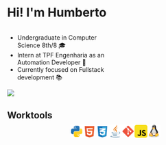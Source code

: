 <div style="display: grid; grid-template-columns: 1fr 1fr; align-items: center">
    <h1 style="grid-column: 1 / 2">Hi! I'm Humberto</h1>
    <ul style="grid-column: 1">
        <li>Undergraduate in Computer Science 8th/8 🎓</li>
        <li>Intern at TPF Engenharia as an Automation Developer 💼</li>
        <li>Currently focused on Fullstack development 📚</li>
    </ul>
</div>
  <img src="https://github-readme-stats-mvgg.vercel.app/api/top-langs/?username=humbertomcar&layout=compact&theme=dracula&langs_count=6&hide=jupyter%20notebook" />
<h2 style="margin-bottom: 10px">Worktools</h2>
<div style="justify-content: center; display: flex">
    <img alt="Python" src="./images/python-svgrepo-com.svg" style="width: 30px; height: 30px">
    <img alt="HTML" src="./images/html-5-svgrepo-com.svg" style="width: 30px; height: 30px">
    <img alt="CSS" src="./images/css-3-svgrepo-com.svg" style="width: 30px; height: 30px">
    <img alt="java" src="./images/java-svgrepo-com.svg" style="width: 30px; height: 30px">
    <img alt="Git" src="./images/git-svgrepo-com.svg" style="width: 30px; height: 30px">
    <img alt="JS" src="./images/javascript-svgrepo-com.svg" style="width: 30px; height: 30px">
    <img alt="Linux" src="./images/linux-tux-svgrepo-com.svg" style="width: 30px; height: 30px">
</div>
